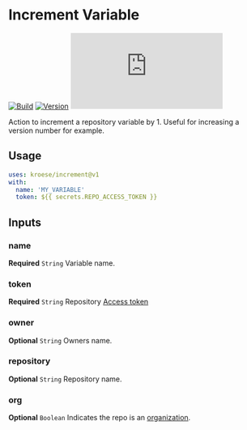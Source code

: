 # Increment Variable
[![Build](https://github.com/kroese/increment/actions/workflows/build.yml/badge.svg)](https://github.com/kroese/increment/)
[![Version](https://img.shields.io/github/v/tag/kroese/increment?label=version&color=066da5)](https://github.com/kroese/increment/)
[![Size](https://img.shields.io/github/size/kroese/increment/dist/index.js?branch=release/v1&label=size&color=066da5)](https://github.com/kroese/increment/)

Action to increment a repository variable by 1. Useful for increasing a version number for example.

## Usage

```YAML
uses: kroese/increment@v1
with:
  name: 'MY_VARIABLE'
  token: ${{ secrets.REPO_ACCESS_TOKEN }}
```

## Inputs

### name

**Required** `String` Variable name.

### token

**Required** `String` Repository [Access token](https://docs.github.com/en/github/authenticating-to-github/creating-a-personal-access-token)

### owner

**Optional** `String` Owners name.

### repository

**Optional** `String` Repository name.

### org

**Optional** `Boolean` Indicates the repo is an [organization](https://docs.github.com/en/github/setting-up-and-managing-organizations-and-teams/about-organizations).
